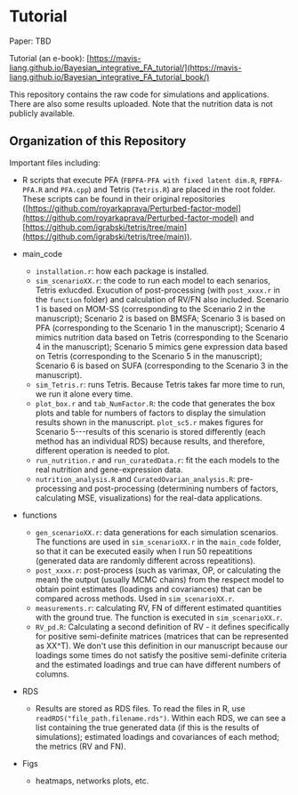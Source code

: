 # Tutorial

Paper: TBD

Tutorial (an e-book): [https://mavis-liang.github.io/Bayesian_integrative_FA_tutorial/](https://mavis-liang.github.io/Bayesian_integrative_FA_tutorial_book/)

This repository contains the raw code for simulations and applications. There are also some results uploaded. Note that the nutrition data is not publicly available.

## Organization of this Repository

Important files including:

- R scripts that execute PFA (`FBPFA-PFA with fixed latent dim.R`, `FBPFA-PFA.R` and `PFA.cpp`) and Tetris (`Tetris.R`) are placed in the root folder. These scripts can be found in their original repositories ([https://github.com/royarkaprava/Perturbed-factor-model](https://github.com/royarkaprava/Perturbed-factor-model) and [https://github.com/igrabski/tetris/tree/main](https://github.com/igrabski/tetris/tree/main)). 

- main_code
  - `installation.r`: how each package is installed.
  - `sim_scenarioXX.r`: the code to run each model to each senarios, Tetris exlucded. Exucution of post-processing (with `post_xxxx.r` in the `function` folder) and calculation of RV/FN also included. Scenario 1 is based on MOM-SS (corresponding to the Scenario 2 in the manuscript); Scenario 2 is based on BMSFA; Scenario 3 is based on PFA (corresponding to the Scenario 1 in the manuscript); Scenario 4 mimics nutrition data based on Tetris (corresponding to the Scenario 4 in the manuscript); Scenario 5 mimics gene expression data based on Tetris (corresponding to the Scenario 5 in the manuscript); Scenario 6 is based on SUFA (corresponding to the Scenario 3 in the manuscript).
  - `sim_Tetris.r`: runs Tetris. Because Tetris takes far more time to run, we run it alone every time.
  - `plot_box.r` and `tab_NumFactor.R`: the code that generates the box plots and table for numbers of factors to display the simulation results shown in the manuscript. `plot_sc5.r` makes figures for Scenario 5---results of this scenario is stored differently (each method has an individual RDS) because results, and therefore, different operation is needed to plot.
  - `run_nutrition.r` and `run_curatedData.r`: fit the each models to the real nutrition and gene-expression data.
  - `nutrition_analysis.R` and `CuratedOvarian_analysis.R`: pre-processing and post-processing (determining numbers of factors, calculating MSE, visualizations) for the real-data applications.

- functions
  - `gen_scenarioXX.r`: data generations for each simulation scenarios. The functions are used in `sim_scenarioXX.r` in the `main_code` folder, so that it can be executed easily when I run 50 repeatitions (generated data are randomly different across repeatitions).
  - `post_xxxx.r`: post-process (such as varimax, OP, or calculating the mean) the output (usually MCMC chains) from the respect model to obtain point estimates (loadings and covariances) that can be compared across methods. Used in `sim_scenarioXX.r`.
  - `measurements.r`: calculating RV, FN of different estimated quantities with the ground true. The function is executed in `sim_scenarioXX.r`.
  - `RV_pd.R`: Calculating a second definition of RV - it defines specifically for positive semi-definite matrices (matrices that can be represented as XX^T). We don't use this definition in our manuscript because our loadings some times do not satisfy the positive semi-definite criteria and the estimated loadings and true can have different numbers of columns.

- RDS

  - Results are stored as RDS files. To read the files in R, use `readRDS("file_path.filename.rds")`. Within each RDS, we can see a list containing the true generated data (if this is the results of simulations); estimated loadings and covariances of each method; the metrics (RV and FN).

- Figs

  - heatmaps, networks plots, etc.
